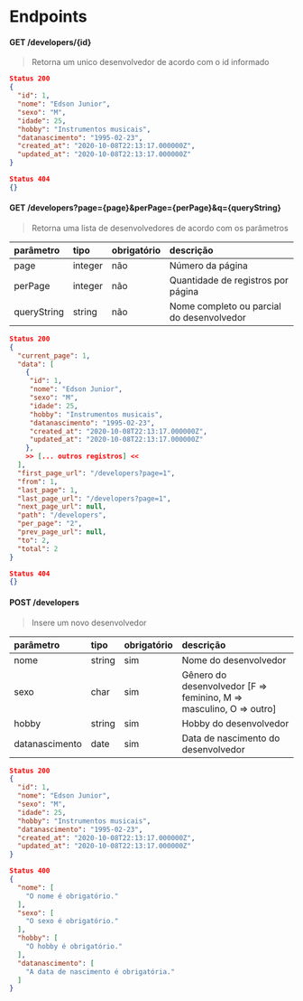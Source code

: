 # Endpoints
#### GET /developers/{id} 
> Retorna um unico desenvolvedor de acordo com o id informado

```json
Status 200
{
  "id": 1,
  "nome": "Edson Junior",
  "sexo": "M",
  "idade": 25,
  "hobby": "Instrumentos musicais",
  "datanascimento": "1995-02-23",
  "created_at": "2020-10-08T22:13:17.000000Z",
  "updated_at": "2020-10-08T22:13:17.000000Z"
}

```
```json
Status 404
{}
```

#### GET /developers?page={page}&perPage={perPage}&q={queryString}
> Retorna uma lista de desenvolvedores de acordo com os parâmetros

parâmetro | tipo | obrigatório | descrição
:--------- | :--------- | :--------- | :--------- 
page | integer | não | Número da página
perPage | integer | não | Quantidade de registros por página
queryString | string | não | Nome completo ou parcial do desenvolvedor

```json
Status 200
{
  "current_page": 1,
  "data": [
    {
     "id": 1,
     "nome": "Edson Junior",
     "sexo": "M",
     "idade": 25,
     "hobby": "Instrumentos musicais",
     "datanascimento": "1995-02-23",
     "created_at": "2020-10-08T22:13:17.000000Z",
     "updated_at": "2020-10-08T22:13:17.000000Z"
    },
    >> [... outros registros] <<
  ],
  "first_page_url": "/developers?page=1",
  "from": 1,
  "last_page": 1,
  "last_page_url": "/developers?page=1",
  "next_page_url": null,
  "path": "/developers",
  "per_page": "2",
  "prev_page_url": null,
  "to": 2,
  "total": 2
}

```
```json
Status 404
{}
```

#### POST /developers
> Insere um novo desenvolvedor

parâmetro | tipo | obrigatório | descrição
:--------- | :--------- | :--------- | :--------- 
nome | string | sim | Nome do desenvolvedor
sexo | char | sim | Gênero do desenvolvedor [F => feminino, M => masculino, O => outro]
hobby | string | sim | Hobby do desenvolvedor
datanascimento | date | sim | Data de nascimento do desenvolvedor

```json
Status 200
{
  "id": 1,
  "nome": "Edson Junior",
  "sexo": "M",
  "idade": 25,
  "hobby": "Instrumentos musicais",
  "datanascimento": "1995-02-23",
  "created_at": "2020-10-08T22:13:17.000000Z",
  "updated_at": "2020-10-08T22:13:17.000000Z"
}

```
```json
Status 400
{
  "nome": [
    "O nome é obrigatório."
  ],
  "sexo": [
    "O sexo é obrigatório."
  ],
  "hobby": [
    "O hobby é obrigatório."
  ],
  "datanascimento": [
    "A data de nascimento é obrigatória."
  ]
}
```
